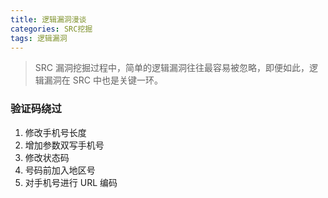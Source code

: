 ```yaml
---
title: 逻辑漏洞漫谈
categories: SRC挖掘
tags: 逻辑漏洞
---
```


> SRC 漏洞挖掘过程中，简单的逻辑漏洞往往最容易被忽略，即便如此，逻辑漏洞在 SRC 中也是关键一环。

### 验证码绕过

1. 修改手机号长度
2. 增加参数双写手机号
3. 修改状态码
4. 号码前加入地区号
5. 对手机号进行 URL 编码